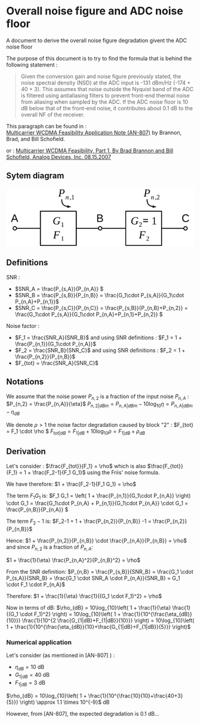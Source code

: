 # Overall noise figure and ADC noise floor
A document to derive the overall noise figure degradation givent the ADC noise floor

The purpose of this document is to try to find the formula that is behind the following statement : 
> Given the conversion gain and noise figure previously stated, the noise spectral density (NSD) at the
ADC input is -131 dBm/Hz (-174 + 40 + 3). 
This assumes that noise outside the Nyquist band of the ADC is filtered using antialiasing filters to prevent front-end thermal noise from aliasing when sampled by the ADC. 
If the ADC noise floor is 10 dB below that of the front-end noise, it contributes about 0.1 dB to the overall NF of the receiver.

This paragraph can be found in :  
[Multicarrier WCDMA Feasibility Application Note (AN-807)](https://www.analog.com/media/en/technical-documentation/application-notes/58327589985769549305955624592an_807_0.pdf)
by Brannon, Brad, and Bill Schofield.

or : 
[Multicarrier WCDMA Feasibility, Part 1, By Brad Brannon and Bill Schofield, Analog Devices, Inc.  08.15.2007](https://www.eetimes.com/multicarrier-wcdma-feasibility-part-1/)

## Sytem diagram

![System diagram](odgs/SystemBlockDiagram.svg)

## Definitions

SNR : 
- $SNR_A = \frac{P_{s,A}}{P_{n,A}} $
- $SNR_B = \frac{P_{s,B}}{P_{n,B}} = \frac{G_1\cdot P_{s,A}}{G_1\cdot P_{n,A}+P_{n,1}}$
- $SNR_C = \frac{P_{s,C}}{P_{n,C}} = \frac{P_{s,B}}{P_{n,B}+P_{n,2}} = \frac{G_1\cdot P_{s,A}}{G_1\cdot P_{n,A}+P_{n,1}+P_{n,2}} $


Noise factor : 

- $F_1 = \frac{SNR_A}{SNR_B}$ and using SNR definitions : $F_1 = 1 + \frac{P_{n,1}}{G_1\cdot P_{n,A}}$
- $F_2 = \frac{SNR_B}{SNR_C}$ and using SNR definitions : $F_2 = 1 + \frac{P_{n,2}}{P_{n,B}}$
- $F_{tot} = \frac{SNR_A}{SNR_C}$

## Notations

We assume that the noise power $P_{n,2}$ is a fraction of the input noise $P_{n,A}$ : 
$P_{n,2} = \frac{P_{n,A}}{\eta}$
$P_{n,2|dBm} = P_{n,A|dBm}-10\log_{10}\eta =  P_{n,A|dBm}-\eta_{dB}$

We denote $\rho >1$ the noise factor degradation caused by block "2" : 
$F_{tot} = F_1 \cdot \rho $
$F_{tot|dB} = F_{1|dB} + 10\log_{10}\rho = F_{1|dB} + \rho_{dB}$

## Derivation

Let's consider : 
$\frac{F_{tot}}{F_1} = \rho$ which is also $\frac{F_{tot}}{F_1} = 1 + \frac{F_2-1}{F_1 G_1}$ using the Friis' noise formula. 

We have therefore: 
$1 + \frac{F_2-1}{F_1 G_1} = \rho$

The term $F_1 G_1$ is: 
$F_1 G_1 =  \left( 1 + \frac{P_{n,1}}{G_1\cdot P_{n,A}} \right) \cdot G_1 = \frac{G_1\cdot P_{n,A} + P_{n,1}}{G_1\cdot P_{n,A}} \cdot G_1 = \frac{P_{n,B}}{P_{n,A}} $

The term $F_2-1$ is: 
$F_2-1 = 1 + \frac{P_{n,2}}{P_{n,B}} -1  = \frac{P_{n,2}}{P_{n,B}}$

Hence: 
$1 + \frac{P_{n,2}}{P_{n,B}} \cdot \frac{P_{n,A}}{P_{n,B}} = \rho$ and since $P_{n,2}$ is a fraction of $P_{n,A}$: 

$1 + \frac{1}{\eta} \frac{P_{n,A}^2}{P_{n,B}^2} = \rho$

From the SNR definition: 
$P_{n,B} = \frac{P_{s,B}}{SNR_B} = \frac{G_1 \cdot P_{s,A}}{SNR_B} = \frac{G_1 \cdot SNR_A \cdot P_{n,A}}{SNR_B} = G_1 \cdot F_1 \cdot P_{n,A}$

Therefore: 
$1 + \frac{1}{\eta} \frac{1}{(G_1 \cdot F_1)^2} = \rho$

Now in terms of dB: 
$\rho_{dB} = 10\log_{10}\left( 1 + \frac{1}{\eta} \frac{1}{(G_1 \cdot F_1)^2} \right) = 10\log_{10}\left( 1 + \frac{1}{10^{\frac{\eta_{dB}}{10}}} \frac{1}{10^{2 \frac{G_{1|dB}+F_{1|dB}}{10}}} \right) = 10\log_{10}\left( 1 + \frac{1}{10^{\frac{\eta_{dB}}{10}+\frac{G_{1|dB}+F_{1|dB}}{5}}}  \right)$

### Numerical application
Let's consider (as mentioned in [AN-807] ) : 
- $\eta_{dB} = 10$ dB
- $G_{1|dB} = 40$ dB
- $F_{1|dB} = 3$ dB


$\rho_{dB} = 10\log_{10}\left( 1 + \frac{1}{10^{\frac{10}{10}+\frac{40+3}{5}}}  \right) \approx 1.1 \times 10^{-9}$ dB

However, from [AN-807], the expected degradation is $0.1$ dB...
